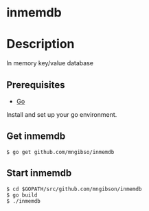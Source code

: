 # inmemdb

# Description

In memory key/value database

## Prerequisites
- [Go](https://golang.org/dl/)

Install and set up your go environment.


## Get inmemdb

`$ go get github.com/mngibso/inmemdb`

## Start inmemdb

```
$ cd $GOPATH/src/github.com/mngibson/inmemdb
$ go build
$ ./inmemdb
```
